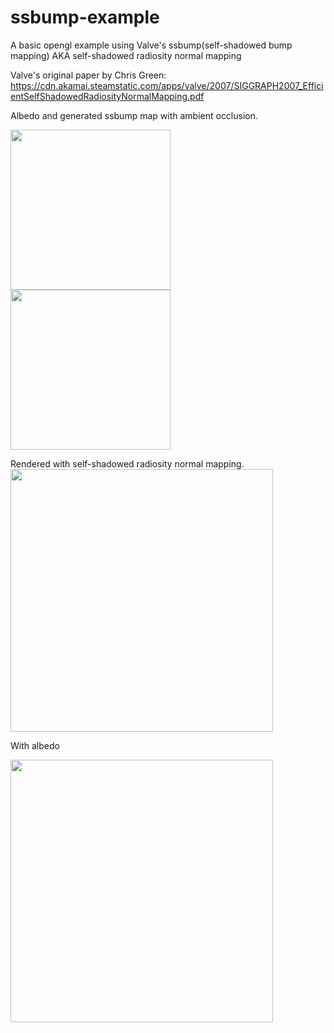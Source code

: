 # ssbump-example
A basic opengl example using Valve's ssbump(self-shadowed bump mapping) AKA self-shadowed radiosity normal mapping

Valve's original paper by Chris Green: https://cdn.akamai.steamstatic.com/apps/valve/2007/SIGGRAPH2007_EfficientSelfShadowedRadiosityNormalMapping.pdf

Albedo and generated ssbump map with ambient occlusion.

<img src="https://i.imgur.com/kjJaxc2.png" width="256"> <img src="https://i.imgur.com/hZ7UOnV.jpg" width="256">

Rendered with self-shadowed radiosity normal mapping.
<img src="https://i.imgur.com/XtL5FG3.png" width="420"> 

With albedo

<img src="https://i.imgur.com/a7h9DG0.png" width="420">

